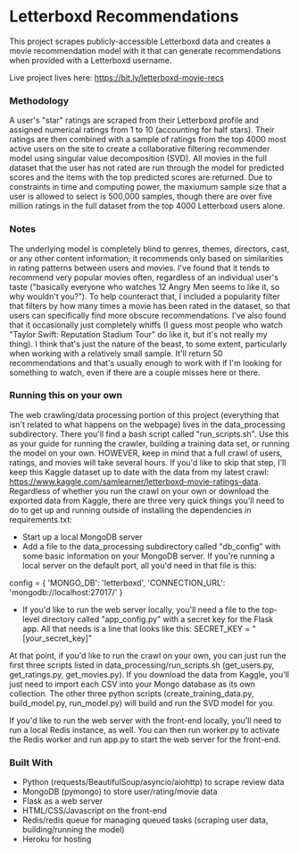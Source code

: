 # Letterboxd Recommendations

This project scrapes publicly-accessible Letterboxd data and creates a movie recommendation model with it that can generate recommendations when provided with a Letterboxd username.

Live project lives here: https://bit.ly/letterboxd-movie-recs

### Methodology

A user's "star" ratings are scraped from their Letterboxd profile and assigned numerical ratings from 1 to 10 (accounting for half stars). Their ratings are then combined with a sample of ratings from the top 4000 most active users on the site to create a collaborative filtering recommender model using singular value decomposition (SVD). All movies in the full dataset that the user has not rated are run through the model for predicted scores and the items with the top predicted scores are returned. Due to constraints in time and computing power, the maxiumum sample size that a user is allowed to select is 500,000 samples, though there are over five million ratings in the full dataset from the top 4000 Letterboxd users alone.

### Notes

The underlying model is completely blind to genres, themes, directors, cast, or any other content information; it recommends only based on similarities in rating patterns between users and movies. I've found that it tends to recommend very popular movies often, regardless of an individual user's taste ("basically everyone who watches 12 Angry Men seems to like it, so why wouldn't you?"). To help counteract that, I included a popularity filter that filters by how many times a movie has been rated in the dataset, so that users can specifically find more obscure recommendations. I've also found that it occasionally just completely whiffs (I guess most people who watch "Taylor Swift: Reputation Stadium Tour" do like it, but it's not really my thing). I think that's just the nature of the beast, to some extent, particularly when working with a relatively small sample. It'll return 50 recommendations and that's usually enough to work with if I'm looking for something to watch, even if there are a couple misses here or there.

### Running this on your own

The web crawling/data processing portion of this project (everything that isn't related to what happens on the webpage) lives in the data_processing subdirectory. There you'll find a bash script called "run_scripts.sh". Use this as your guide for running the crawler, building a training data set, or running the model on your own. HOWEVER, keep in mind that a full crawl of users, ratings, and movies will take several hours. If you'd like to skip that step, I'll keep this Kaggle dataset up to date with the data from my latest crawl: https://www.kaggle.com/samlearner/letterboxd-movie-ratings-data. Regardless of whether you run the crawl on your own or download the exported data from Kaggle, there are three very quick things you'll need to do to get up and running outside of installing the dependencies in requirements.txt:

* Start up a local MongoDB server
* Add a file to the data_processing subdirectory called "db_config" with some basic information on your MongoDB server. If you're running a local server on the default port, all you'd need in that file is this:

config = {
    'MONGO_DB': 'letterboxd',
    'CONNECTION_URL': 'mongodb://localhost:27017/'
}

* If you'd like to run the web server locally, you'll need a file to the top-level directory called "app_config.py" with a secret key for the Flask app. All that needs is a line that looks like this: SECRET_KEY = "[your_secret_key]"

At that point, if you'd like to run the crawl on your own, you can just run the first three scripts listed in data_processing/run_scripts.sh (get_users.py, get_ratings.py, get_movies.py). If you download the data from Kaggle, you'll just need to import each CSV into your Mongo database as its own collection. The other three python scripts (create_training_data.py, build_model.py, run_model.py) will build and run the SVD model for you.

If you'd like to run the web server with the front-end locally, you'll need to run a local Redis instance, as well. You can then run worker.py to activate the Redis worker and run app.py to start the web server for the front-end.


### Built With
* Python (requests/BeautifulSoup/asyncio/aiohttp) to scrape review data
* MongoDB (pymongo) to store user/rating/movie data
* Flask as a web server
* HTML/CSS/Javascript on the front-end
* Redis/redis queue for managing queued tasks (scraping user data, building/running the model)
* Heroku for hosting
